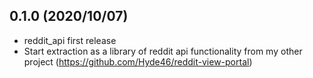 
## 0.1.0 (2020/10/07)

- reddit_api first release
- Start extraction as a library of reddit api functionality from my other project (https://github.com/Hyde46/reddit-view-portal)

